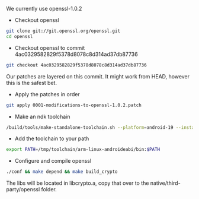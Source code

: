 We currently use openssl-1.0.2

- Checkout openssl
```bash
git clone git://git.openssl.org/openssl.git
cd openssl
```
- Checkout openssl to commit 4ac0329582829f5378d8078c8d314ad37db87736
```bash
git checkout 4ac0329582829f5378d8078c8d314ad37db87736
```
Our patches are layered on this commit. It might work from HEAD, however 
this is the safest bet.

- Apply the patches in order
```bash
git apply 0001-modifications-to-openssl-1.0.2.patch
```

- Make an ndk toolchain
```bash
/build/tools/make-standalone-toolchain.sh --platform=android-19 --install-dir=/tmp/toolchain --toolchain=arm-linux-androideabi-4.8
```

- Add the toolchain to your path
```bash
export PATH=/tmp/toolchain/arm-linux-androideabi/bin:$PATH
```

- Configure and compile openssl
```bash
./conf && make depend && make build_crypto
```

The libs will be located in libcrypto.a, copy that over to the native/third-party/openssl folder.

